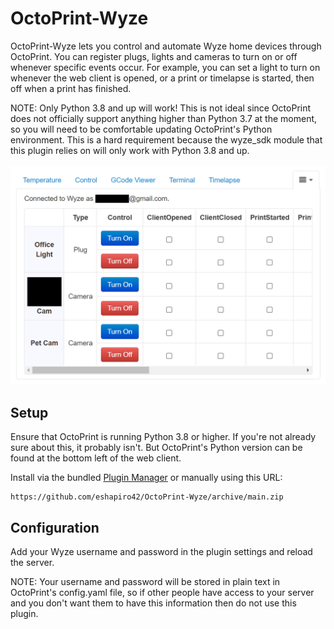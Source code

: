 # OctoPrint-Wyze

OctoPrint-Wyze lets you control and automate Wyze home devices through OctoPrint. You can register plugs, lights and cameras to turn on or off whenever specific events occur. For example, you can set a light to turn on whenever the web client is opened, or a print or timelapse is started, then off when a print has finished.

NOTE: Only Python 3.8 and up will work! This is not ideal since OctoPrint does not officially support anything higher than Python 3.7 at the moment, so you will need to be comfortable updating OctoPrint's Python environment. This is a hard requirement because the wyze_sdk module that this plugin relies on will only work with Python 3.8 and up.

![OctoPrint-Wyze Screenshot](/OctoPrint-Wyze.png)

## Setup

Ensure that OctoPrint is running Python 3.8 or higher. If you're not already sure about this, it probably isn't. But OctoPrint's Python version can be found at the bottom left of the web client.

Install via the bundled [Plugin Manager](https://docs.octoprint.org/en/master/bundledplugins/pluginmanager.html)
or manually using this URL:

    https://github.com/eshapiro42/OctoPrint-Wyze/archive/main.zip

## Configuration

Add your Wyze username and password in the plugin settings and reload the server. 

NOTE: Your username and password will be stored in plain text in OctoPrint's config.yaml file, so if other people have access to your server and you don't want them to have this information then do not use this plugin.
